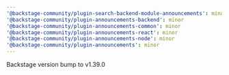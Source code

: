```yaml
---
'@backstage-community/plugin-search-backend-module-announcements': minor
'@backstage-community/plugin-announcements-backend': minor
'@backstage-community/plugin-announcements-common': minor
'@backstage-community/plugin-announcements-react': minor
'@backstage-community/plugin-announcements-node': minor
'@backstage-community/plugin-announcements': minor
---
```


Backstage version bump to v1.39.0
